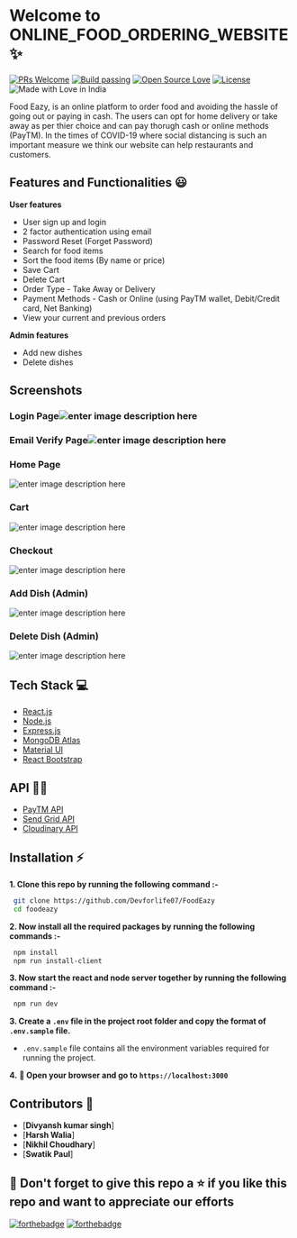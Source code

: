 # Welcome to ONLINE_FOOD_ORDERING_WEBSITE ✨
[![PRs Welcome](https://img.shields.io/badge/PRs-welcome-brightgreen.svg?style=flat-square)](https://foodeazy.herokuapp.com/)&nbsp;[![Build passing](https://img.shields.io/badge/Build-Passing-brightgreen.svg?style=flat-square)](https://foodeazy.herokuapp.com/)&nbsp;[![Open Source Love](https://badges.frapsoft.com/os/v1/open-source.svg?v=102)](https://foodeazy.herokuapp.com/)&nbsp;[![License](https://img.shields.io/badge/license-MIT-brightgreen)](https://foodeazy.herokuapp.com/)&nbsp;![Made with Love in India](https://madewithlove.org.in/badge.svg)

Food Eazy, is an online platform to order food and avoiding the hassle of going out or paying in cash. The users can opt for home delivery or take away as per thier choice and can pay thorugh cash or online methods (PayTM). In the times of COVID-19 where social distancing is such an important measure we think our website can help restaurants and customers.

<!-- **Project Link** - ***https://foodeazy.herokuapp.com/***
**Or**  - ***http://foodeazy.devforlife07.codes/*** -->


## Features and Functionalities 😃
**User features**
 - User sign up and login
 - 2 factor authentication using email
 - Password Reset (Forget Password)
 - Search for food items
 - Sort the food items (By name or price)
 - Save Cart
 - Delete Cart
 - Order Type - Take Away or Delivery
 - Payment Methods - Cash or Online (using PayTM wallet, Debit/Credit card, Net Banking)
 - View your current and previous orders
 
 **Admin features** 
 
 - Add new dishes
 - Delete dishes
 ## Screenshots
 ### Login Page![enter image description here](https://raw.githubusercontent.com/Devforlife07/foodeazy/master/readme_images/login.png?token=ALT5AMAOLRKFR423UUHLK6C7KJJ4Y)
### Email Verify Page![enter image description here](https://raw.githubusercontent.com/mihir0699/foodeazy/master/readme_images/verify.png?token=ALT5AMCAUZLVKWU4UFAGZVC7KJKEG)
### Home Page
![enter image description here](https://raw.githubusercontent.com/mihir0699/foodeazy/master/readme_images/menu.png?token=ALT5AMAG4JWL7EOHY2IT7JC7KJKAQ)

### Cart
![enter image description here](https://raw.githubusercontent.com/mihir0699/foodeazy/master/readme_images/cart.png?token=ALT5AMCPL6C2W723CZYJZZK7KJKYY)
### Checkout
![enter image description here](https://raw.githubusercontent.com/mihir0699/foodeazy/master/readme_images/checkout.png?token=ALT5AMHX44VS5BX2PHTDSY27KJK4K)
### Add Dish (Admin)
![enter image description here](https://raw.githubusercontent.com/mihir0699/foodeazy/master/readme_images/add_dish.png?token=ALT5AMAOEZ2YQ2ECJJMYZCC7KJK6I)
### Delete Dish (Admin)
![enter image description here](https://raw.githubusercontent.com/mihir0699/foodeazy/master/readme_images/delete_items.png?token=ALT5AMHLZNKOIMXWOKUKY7K7KJLCE)
## Tech Stack 💻

 - [React.js](https://reactjs.org/)
 - [Node.js](https://nodejs.org/en/)
 - [Express.js](https://expressjs.com/)
 - [MongoDB Atlas](https://www.mongodb.com/cloud/atlas)
 - [Material UI](https://material-ui.com/)
 - [React Bootstrap](https://react-bootstrap.github.io/)

## API :man_technologist:

 - [PayTM API](https://developer.paytm.com/docs/)
 - [Send Grid  API](https://sendgrid.com/)
 - [Cloudinary API](https://cloudinary.com/)

## Installation :zap:

 **1. Clone this repo by running the following command :-**
 ```bash
  git clone https://github.com/Devforlife07/FoodEazy
  cd foodeazy
 ```
 
 **2. Now install all the required packages by running the following commands :-**
 ```bash
  npm install 
  npm run install-client
 ```
 **3. Now start the react and node server together by running the following command :-**
 ```bash
  npm run dev
 ```
 **3. Create a `.env` file in the project root folder and copy the format of `.env.sample` file.**

   - `.env.sample` file contains all the environment variables required for running the project.
   
   
 **4.** **🎉  Open your browser and go to  `https://localhost:3000`**
 
## Contributors 🤝
 - [**Divyansh kumar singh**] 
 - [**Harsh Walia**]
 - [**Nikhil Choudhary**] 
  - [**Swatik Paul**] 
 
 
## 🤩 Don't forget to give this repo a ⭐ if you like this repo and want to appreciate our efforts
 

[![forthebadge](https://forthebadge.com/images/badges/built-with-love.svg)](https://forthebadge.com)
[![forthebadge](https://forthebadge.com/images/badges/built-by-developers.svg)](https://forthebadge.com)



